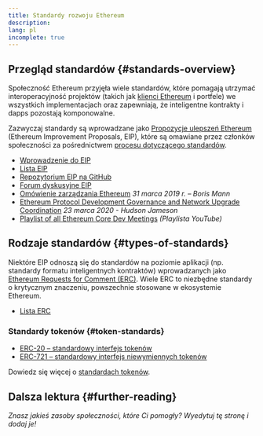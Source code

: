 ```yaml
---
title: Standardy rozwoju Ethereum
description:
lang: pl
incomplete: true
---
```


## Przegląd standardów \{#standards-overview}

Społeczność Ethereum przyjęła wiele standardów, które pomagają utrzymać interoperacyjność projektów (takich jak [klienci Ethereum](/developers/docs/nodes-and-clients/) i portfele) we wszystkich implementacjach oraz zapewniają, że inteligentne kontrakty i dapps pozostają komponowalne.

Zazwyczaj standardy są wprowadzane jako [Propozycje ulepszeń Ethereum](/eips/) (Ethereum Improvement Proposals, EIP), które są omawiane przez członków społeczności za pośrednictwem <a href="https://eips.ethereum.org/EIPS/eip-1">procesu dotyczącego standardów</a>.

- [Wprowadzenie do EIP](/eips/)
- [Lista EIP](https://eips.ethereum.org/)
- [Repozytorium EIP na GitHub](https://github.com/ethereum/EIPs)
- [Forum dyskusyjne EIP](https://ethereum-magicians.org/c/eips)
- [Omówienie zarządzania Ethereum](https://blog.bmannconsulting.com/ethereum-governance/) _31 marca 2019 r. – Boris Mann_
- [Ethereum Protocol Development Governance and Network Upgrade Coordination](https://hudsonjameson.com/2020-03-23-ethereum-protocol-development-governance-and-network-upgrade-coordination/) _23 marca 2020 - Hudson Jameson_
- [Playlist of all Ethereum Core Dev Meetings](https://www.youtube.com/playlist?list=PLaM7G4Llrb7zfMXCZVEXEABT8OSnd4-7w) _(Playlista YouTube)_

## Rodzaje standardów \{#types-of-standards}

Niektóre EIP odnoszą się do standardów na poziomie aplikacji (np. standardy formatu inteligentnych kontraktów) wprowadzanych jako [Ethereum Requests for Comment (ERC)](https://eips.ethereum.org/erc). Wiele ERC to niezbędne standardy o krytycznym znaczeniu, powszechnie stosowane w ekosystemie Ethereum.

- [Lista ERC](https://eips.ethereum.org/erc)

### Standardy tokenów \{#token-standards}

- [ERC-20 – standardowy interfejs tokenów](/developers/docs/standards/tokens/erc-20/)
- [ERC-721 – standardowy interfejs niewymiennych tokenów](/developers/docs/standards/tokens/erc-721/)

Dowiedz się więcej o [standardach tokenów](/developers/docs/standards/tokens/).

## Dalsza lektura \{#further-reading}

_Znasz jakieś zasoby społeczności, które Ci pomogły? Wyedytuj tę stronę i dodaj je!_

